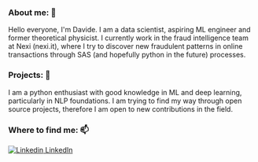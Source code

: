 ### About me: 👋

Hello everyone, I'm Davide. I am a data scientist, aspiring ML engineer and former theoretical physicist. I currently work in the fraud intelligence team at Nexi (nexi.it), where I try to discover new fraudulent patterns in online transactions through SAS (and hopefully python in the future) processes.

### Projects: 👯
I am a python enthusiast with good knowledge in ML and deep learning, particularly in NLP foundations. I am trying to find my way through open source projects, therefore I am open to new contributions in the field.

### Where to find me: 📫

[![Linkedin](https://i.stack.imgur.com/gVE0j.png) LinkedIn]([https://www.linkedin.com/](https://www.linkedin.com/in/davide-pittet-37a5a8259/))


<!--
**davidepittet/davidepittet** is a ✨ _special_ ✨ repository because its `README.md` (this file) appears on your GitHub profile.

Here are some ideas to get you started:

- 🔭 I’m currently working on ...
- 🌱 I’m currently learning ...
- 👯 I’m looking to collaborate on ...
- 🤔 I’m looking for help with ...
- 💬 Ask me about ...
- 📫 How to reach me: ...
- 😄 Pronouns: ...
- ⚡ Fun fact: ...
-->
